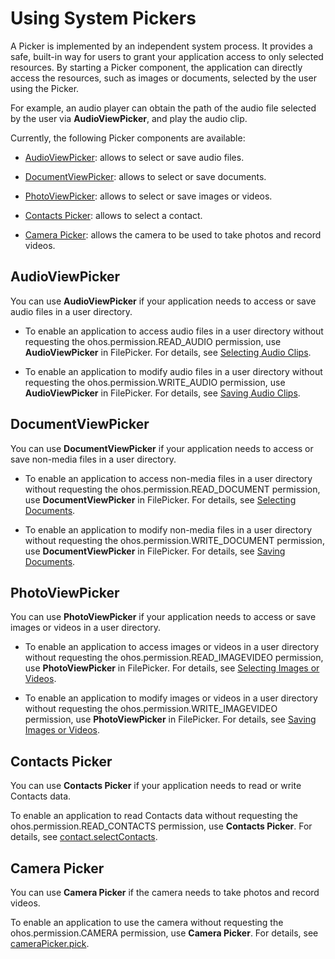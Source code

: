 # Using System Pickers

A Picker is implemented by an independent system process. It provides a safe, built-in way for users to grant your application access to only selected resources. By starting a Picker component, the application can directly access the resources, such as images or documents, selected by the user using the Picker.

For example, an audio player can obtain the path of the audio file selected by the user via **AudioViewPicker**, and play the audio clip.

Currently, the following Picker components are available:

- [AudioViewPicker](#audioviewpicker): allows to select or save audio files.

- [DocumentViewPicker](#documentviewpicker): allows to select or save documents.

- [PhotoViewPicker](#photoviewpicker): allows to select or save images or videos.

- [Contacts Picker](#contacts-picker): allows to select a contact.

- [Camera Picker](#camera-picker): allows the camera to be used to take photos and record videos.

## AudioViewPicker

You can use **AudioViewPicker** if your application needs to access or save audio files in a user directory.

- To enable an application to access audio files in a user directory without requesting the ohos.permission.READ_AUDIO permission, use **AudioViewPicker** in FilePicker. For details, see [Selecting Audio Clips](../../file-management/select-user-file.md#selecting-audio-clips).

- To enable an application to modify audio files in a user directory without requesting the ohos.permission.WRITE_AUDIO permission, use **AudioViewPicker** in FilePicker. For details, see [Saving Audio Clips](../../file-management/save-user-file.md#saving-audio-clips).

## DocumentViewPicker

You can use **DocumentViewPicker** if your application needs to access or save non-media files in a user directory.

- To enable an application to access non-media files in a user directory without requesting the ohos.permission.READ_DOCUMENT permission, use **DocumentViewPicker** in FilePicker. For details, see [Selecting Documents](../../file-management/select-user-file.md#selecting-documents).

- To enable an application to modify non-media files in a user directory without requesting the ohos.permission.WRITE_DOCUMENT permission, use **DocumentViewPicker** in FilePicker. For details, see [Saving Documents](../../file-management/save-user-file.md#saving-documents).


## PhotoViewPicker

You can use **PhotoViewPicker** if your application needs to access or save images or videos in a user directory.

- To enable an application to access images or videos in a user directory without requesting the ohos.permission.READ_IMAGEVIDEO permission, use **PhotoViewPicker** in FilePicker. For details, see [Selecting Images or Videos](../../file-management/select-user-file.md#selecting-images-or-videos).

- To enable an application to modify images or videos in a user directory without requesting the ohos.permission.WRITE_IMAGEVIDEO permission, use **PhotoViewPicker** in FilePicker. For details, see [Saving Images or Videos](../../file-management/save-user-file.md#saving-images-or-videos).


## Contacts Picker

You can use **Contacts Picker** if your application needs to read or write Contacts data.

To enable an application to read Contacts data without requesting the ohos.permission.READ_CONTACTS permission, use **Contacts Picker**. For details, see [contact.selectContacts](../../reference/apis-contacts-kit/js-apis-contact.md#contactselectcontacts10).

## Camera Picker

You can use **Camera Picker** if the camera needs to take photos and record videos.

To enable an application to use the camera without requesting the ohos.permission.CAMERA permission, use **Camera Picker**. For details, see [cameraPicker.pick](../../reference/apis-camera-kit/js-apis-cameraPicker.md#pick).
